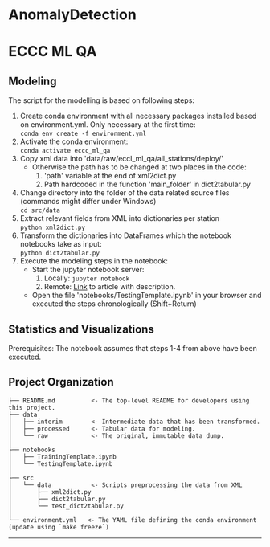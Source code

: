 # AnomalyDetection

ECCC ML QA
==============================

Modeling
------------

The script for the modelling is based on following steps:
1. Create conda environment with all necessary packages installed based on environment.yml. Only necessary at the first time: \
 `conda env create -f environment.yml`
2. Activate the conda environment: \
`conda activate eccc_ml_qa`
3. Copy xml data into 'data/raw/eccl_ml_qa/all_stations/deploy/' 
    - Otherwise the path has to be changed at two places in the code: 
        1. 'path' variable at the end of xml2dict.py
        2. Path hardcoded in the function 'main_folder' in dict2tabular.py
4. Change directory into the folder of the data related source files (commands might differ under Windows) \
`cd src/data`
4. Extract relevant fields from XML into dictionaries per station \
`python xml2dict.py`
5. Transform the dictionaries into DataFrames which the notebook notebooks take as input: \
`python dict2tabular.py`
6. Execute the modeling steps in the notebook: 
    - Start the jupyter notebook server: 
        1. Locally: `jupyter notebook`
        2. Remote: [Link](https://medium.com/@apbetahouse45/how-to-run-jupyter-notebooks-on-remote-server-part-1-ssh-a2be0232c533) to article with description.
    - Open the file 'notebooks/TestingTemplate.ipynb' in your browser and executed the steps chronologically (Shift+Return)

Statistics and Visualizations
------------


 
Prerequisites: The notebook assumes that steps 1-4 from above have been executed.

Project Organization
------------

    ├── README.md          <- The top-level README for developers using this project.
    ├── data
    │   ├── interim        <- Intermediate data that has been transformed.
    │   ├── processed      <- Tabular data for modeling.
    │   └── raw            <- The original, immutable data dump.
    │
    ├── notebooks          
    │   ├── TrainingTemplate.ipynb
    │   └── TestingTemplate.ipynb
    │
    ├── src               
    │   └── data           <- Scripts preprocessing the data from XML 
    │       ├── xml2dict.py   
    │       ├── dict2tabular.py
    │       └── test_dict2tabular.py
    │   
    └── environment.yml   <- The YAML file defining the conda environment (update using `make freeze`)


--------

